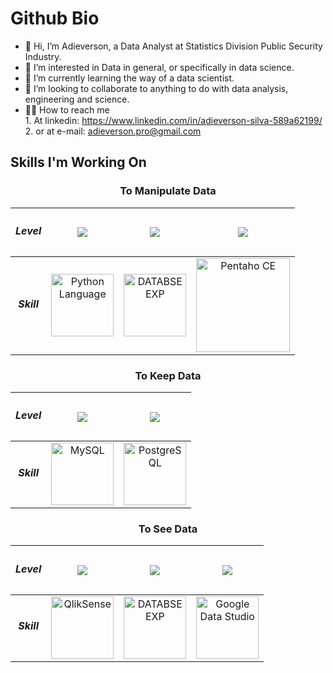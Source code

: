# Github Bio
- 👋 Hi, I’m Adieverson, a Data Analyst at Statistics Division Public Security Industry.
- 👀 I’m interested in Data in general, or specifically in data science.
- 🌱 I’m currently learning the way of a data scientist.
- 💞️ I’m looking to collaborate to anything to do with data analysis, engineering and science.
- 🧗‍♂️ How to reach me<br>
        1. At linkedin: https://www.linkedin.com/in/adieverson-silva-589a62199/<br>
        2. or at e-mail: adieverson.pro@gmail.com

## Skills I'm Working On
<div align="center">
        
### To Manipulate Data  
        
| <h5>Level</h5> | <img src=https://img.shields.io/badge/LEVEL-35%25-yellowgreen> | <img src=https://img.shields.io/badge/LEVEL-35%25-yellowgreen> | <img src=https://img.shields.io/badge/LEVEL-60%25-green> | 
| :---: | :---: | :---: | :---: | 
| <h5>Skill</h5> |<img src="https://logos-world.net/wp-content/uploads/2021/10/Python-Symbol.png" alt="Python Language" style="height: 100px"> | <img src="https://upload.wikimedia.org/wikipedia/commons/thumb/1/1b/R_logo.svg/640px-R_logo.svg.png" alt="DATABSEEXP" style="height: 100px" > | <img src="https://kondado.com.br/assets/images/visualization_pentaho.png" alt="Pentaho CE" style="height: 150px"> |


### To Keep Data 
        
| <h5>Level</h5> |  <img src=https://img.shields.io/badge/LEVEL-45%25-yellowgreen> | <img src=https://img.shields.io/badge/LEVEL-70%25-green> |
| :---: | :---: | :---: | 
| <h5>Skill</h5> | <img src="https://download.logo.wine/logo/MySQL/MySQL-Logo.wine.png" alt="MySQL" style="height: 100px" > | <img src="https://cpl.thalesgroup.com/sites/default/files/content/paragraphs/intro/2020-03/postgresql-logo.png" alt="PostgreSQL" style="height: 100px" > | 

### To See Data
        
| <h5>Level</h5> | <img src=https://img.shields.io/badge/LEVEL-45%25-yellowgreen> |  <img src=https://img.shields.io/badge/LEVEL-70%25-green> | <img src=https://img.shields.io/badge/LEVEL-80%25-green> |
| :---: | :---: | :---: | :---: | 
| <h5>Skill</h5> | <img src="https://steadyagency.com/wp-content/uploads/2019/01/qlik-sense-logo-2-300x205.png" alt="QlikSense" height="100px"> | <img src="https://logos-world.net/wp-content/uploads/2022/02/Microsoft-Power-BI-Symbol.png" alt="DATABSEEXP" style="height: 100px" > | <img src="https://www.gstatic.com/analytics-lego/svg/ic_looker_studio.svg" alt="Google Data Studio" height="100px"> |</center>
</div>


<!---
AdieversonPro/AdieversonPro is a ✨ special ✨ repository because its `README.md` (this file) appears on your GitHub profile.
You can click the Preview link to take a look at your changes.
--->
